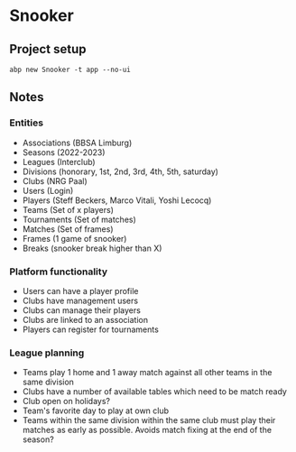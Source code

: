 # Snooker

## Project setup

```
abp new Snooker -t app --no-ui
```

## Notes

### Entities

- Associations (BBSA Limburg)
- Seasons (2022-2023)
- Leagues (Interclub)
- Divisions (honorary, 1st, 2nd, 3rd, 4th, 5th, saturday)
- Clubs (NRG Paal)
- Users (Login)
- Players (Steff Beckers, Marco Vitali, Yoshi Lecocq)
- Teams (Set of x players)
- Tournaments (Set of matches)
- Matches (Set of frames)
- Frames (1 game of snooker)
- Breaks (snooker break higher than X)

### Platform functionality

- Users can have a player profile
- Clubs have management users
- Clubs can manage their players
- Clubs are linked to an association
- Players can register for tournaments

### League planning

- Teams play 1 home and 1 away match against all other teams in the same division
- Clubs have a number of available tables which need to be match ready
- Club open on holidays?
- Team's favorite day to play at own club
- Teams within the same division within the same club must play their matches as early as possible. Avoids match fixing at the end of the season?

